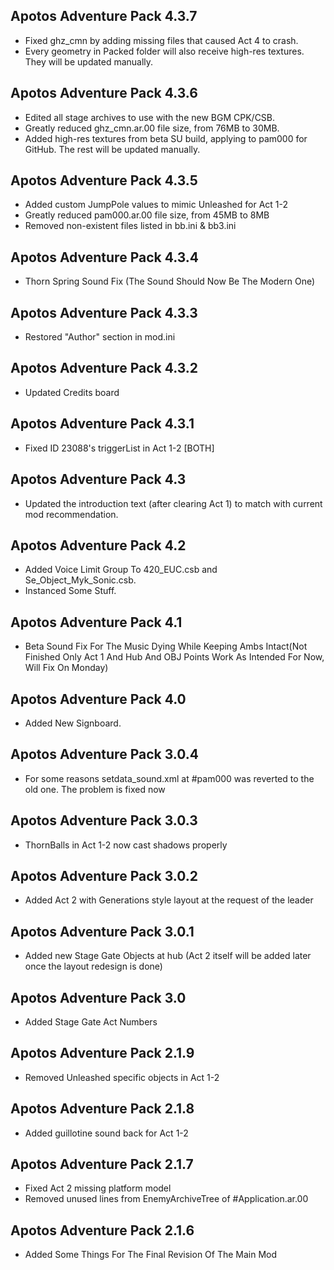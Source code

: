 ## Apotos Adventure Pack 4.3.7

- Fixed ghz_cmn by adding missing files that caused Act 4 to crash.
- Every geometry in Packed folder will also receive high-res textures. They will be updated manually.

## Apotos Adventure Pack 4.3.6

- Edited all stage archives to use with the new BGM CPK/CSB.
- Greatly reduced ghz_cmn.ar.00 file size, from 76MB to 30MB.
- Added high-res textures from beta SU build, applying to pam000 for GitHub. The rest will be updated manually.


## Apotos Adventure Pack 4.3.5

- Added custom JumpPole values to mimic Unleashed for Act 1-2
- Greatly reduced pam000.ar.00 file size, from 45MB to 8MB
- Removed non-existent files listed in bb.ini & bb3.ini


## Apotos Adventure Pack 4.3.4

- Thorn Spring Sound Fix (The Sound Should Now Be The Modern One)


## Apotos Adventure Pack 4.3.3

- Restored "Author" section in mod.ini


## Apotos Adventure Pack 4.3.2

- Updated Credits board


## Apotos Adventure Pack 4.3.1

- Fixed ID 23088's triggerList in Act 1-2 [BOTH]


## Apotos Adventure Pack 4.3

- Updated the introduction text (after clearing Act 1) to match with current mod recommendation.


## Apotos Adventure Pack 4.2

- Added Voice Limit Group To 420_EUC.csb and Se_Object_Myk_Sonic.csb.
- Instanced Some Stuff.


## Apotos Adventure Pack 4.1

- Beta Sound Fix For The Music Dying While Keeping Ambs Intact(Not Finished Only Act 1 And Hub And OBJ Points Work As Intended For Now, Will Fix On Monday)


## Apotos Adventure Pack 4.0

- Added New Signboard.


## Apotos Adventure Pack 3.0.4

- For some reasons setdata_sound.xml at #pam000 was reverted to the old one. The problem is fixed now


## Apotos Adventure Pack 3.0.3

- ThornBalls in Act 1-2 now cast shadows properly


## Apotos Adventure Pack 3.0.2


- Added Act 2 with Generations style layout at the request of the leader


## Apotos Adventure Pack 3.0.1

- Added new Stage Gate Objects at hub
(Act 2 itself will be added later once the layout redesign is done)


## Apotos Adventure Pack 3.0

- Added Stage Gate Act Numbers


## Apotos Adventure Pack 2.1.9

- Removed Unleashed specific objects in Act 1-2


## Apotos Adventure Pack 2.1.8

- Added guillotine sound back for Act 1-2


## Apotos Adventure Pack 2.1.7

- Fixed Act 2 missing platform model
- Removed unused lines from EnemyArchiveTree of #Application.ar.00


## Apotos Adventure Pack 2.1.6

- Added Some Things For The Final Revision Of The Main Mod